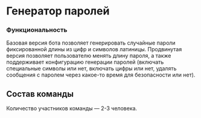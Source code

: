 # Генератор паролей

### Функциональность

Базовая версия бота позволяет
генерировать случайные пароли фиксированной длины из цифр и
символов латиницы. Продвинутая версия позволяет пользователю
менять длину пароля, а также поддерживает конфигурацию
генерации паролей (включать специальные символы или нет,
включать цифры или нет, удалять сообщения с паролем через
какое-то время для безопасности или нет).

## Состав команды

Количество участников команды — 2-3 человека.
